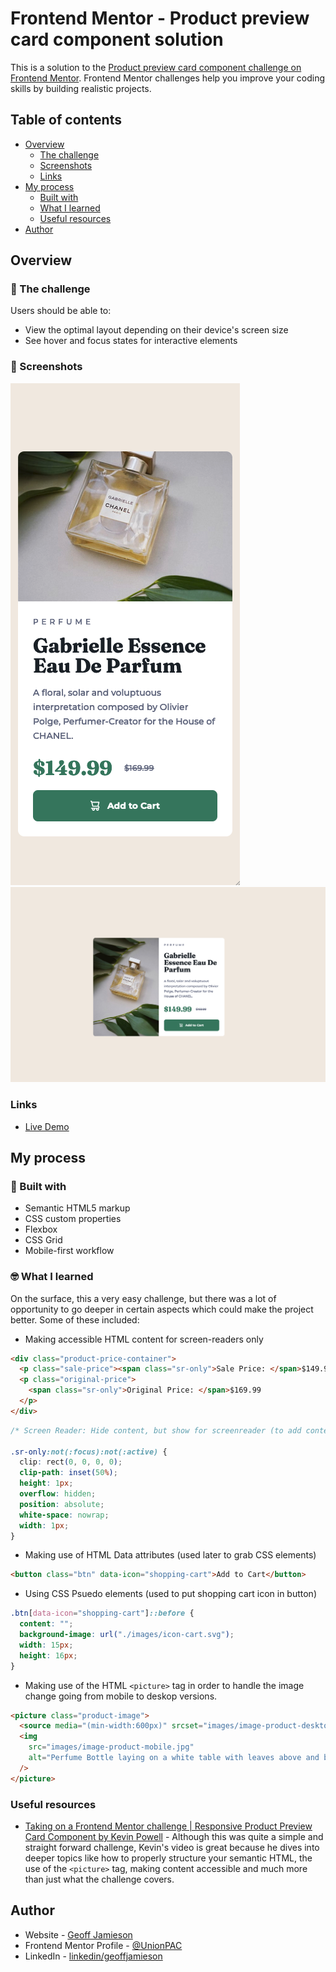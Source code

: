 # Frontend Mentor - Product preview card component solution

This is a solution to the [Product preview card component challenge on Frontend Mentor](https://www.frontendmentor.io/challenges/product-preview-card-component-GO7UmttRfa). Frontend Mentor challenges help you improve your coding skills by building realistic projects.

## Table of contents

- [Overview](#overview)
  - [The challenge](#the-challenge)
  - [Screenshots](#screenshot)
  - [Links](#links)
- [My process](#my-process)
  - [Built with](#built-with)
  - [What I learned](#what-i-learned)
  - [Useful resources](#useful-resources)
- [Author](#author)

## Overview

### 🫡 The challenge

Users should be able to:

- View the optimal layout depending on their device's screen size
- See hover and focus states for interactive elements

### 📸 Screenshots

![Product Preview Card Component on Mobile](./mobile.png)
![Product Preview Card Component on Desktop](./desktop.png)

### Links

- [Live Demo](https://product-preview-card-component-psi-seven.vercel.app/)

## My process

### 🧱 Built with

- Semantic HTML5 markup
- CSS custom properties
- Flexbox
- CSS Grid
- Mobile-first workflow

### 🤓 What I learned

On the surface, this a very easy challenge, but there was a lot of opportunity to go deeper in certain aspects which could make the project better. Some of these included:

- Making accessible HTML content for screen-readers only

```html
<div class="product-price-container">
  <p class="sale-price"><span class="sr-only">Sale Price: </span>$149.99</p>
  <p class="original-price">
    <span class="sr-only">Original Price: </span>$169.99
  </p>
</div>
```

```css
/* Screen Reader: Hide content, but show for screenreader (to add context) */

.sr-only:not(:focus):not(:active) {
  clip: rect(0, 0, 0, 0);
  clip-path: inset(50%);
  height: 1px;
  overflow: hidden;
  position: absolute;
  white-space: nowrap;
  width: 1px;
}
```

- Making use of HTML Data attributes (used later to grab CSS elements)

```html
<button class="btn" data-icon="shopping-cart">Add to Cart</button>
```

- Using CSS Psuedo elements (used to put shopping cart icon in button)

```css
.btn[data-icon="shopping-cart"]::before {
  content: "";
  background-image: url("./images/icon-cart.svg");
  width: 15px;
  height: 16px;
}
```

- Making use of the HTML `<picture>` tag in order to handle the image change going from mobile to deskop versions.

```html
<picture class="product-image">
  <source media="(min-width:600px)" srcset="images/image-product-desktop.jpg" />
  <img
    src="images/image-product-mobile.jpg"
    alt="Perfume Bottle laying on a white table with leaves above and below it."
  />
</picture>
```

### Useful resources

- [Taking on a Frontend Mentor challenge | Responsive Product Preview Card Component by Kevin Powell](https://www.youtube.com/watch?v=B2WL6KkqhLQ) - Although this was quite a simple and straight forward challenge, Kevin's video is great because he dives into deeper topics like how to properly structure your semantic HTML, the use of the `<picture>` tag, making content accessible and much more than just what the challenge covers.

## Author

- Website - [Geoff Jamieson](https://www.geoffjamieson.com/)
- Frontend Mentor Profile - [@UnionPAC](https://www.frontendmentor.io/profile/UnionPAC)
- LinkedIn - [linkedin/geoffjamieson](https://www.linkedin.com/in/geoffjamieson/)
